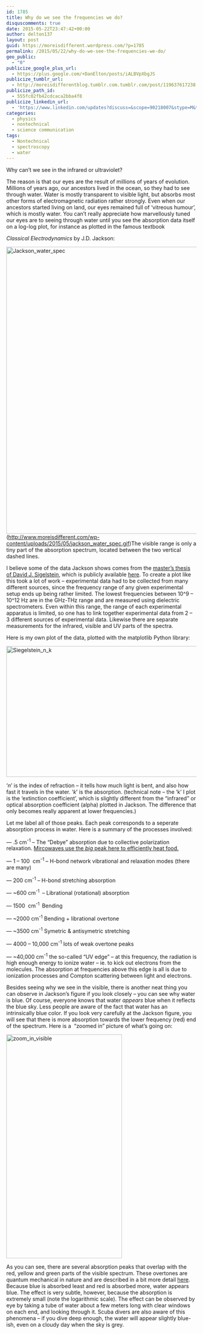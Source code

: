 ```yaml
---
id: 1785
title: Why do we see the frequencies we do?
disquscomments: true
date: 2015-05-22T23:47:42+00:00
author: delton137
layout: post
guid: https://moreisdifferent.wordpress.com/?p=1785
permalink: /2015/05/22/why-do-we-see-the-frequencies-we-do/
geo_public:
  - "0"
publicize_google_plus_url:
  - https://plus.google.com/+DanElton/posts/iALBVpXbgJS
publicize_tumblr_url:
  - http://moreisdifferentblog.tumblr.com.tumblr.com/post/119637617238
publicize_path_id:
  - 555fc02fb42cdcaca2bba4f8
publicize_linkedin_url:
  - 'https://www.linkedin.com/updates?discuss=&scope=90218007&stype=M&topic=6007663019847409664&type=U&a=JQ6Y'
categories:
  - physics
  - nontechnical
  - science communication
tags:
  - Nontechnical
  - spectroscopy
  - water
---
```

Why can&#8217;t we see in the infrared or ultraviolet?

<!--more-->The reason is that our eyes are the result of millions of years of evolution. Millions of years ago, our ancestors lived in the ocean, so they had to see through water. Water is mostly transparent to visible light, but absorbs most other forms of electromagnetic radiation rather strongly. Even when our ancestors started living on land, our eyes remained full of &#8216;vitreous humour&#8217;, which is mostly water. You can&#8217;t really appreciate how marvellously tuned our eyes are to seeing through water until you see the absorption data itself on a log-log plot, for instance as plotted in the famous textbook

_Classical_ _Electrodynamics_ by J.D. Jackson:

<img class="wp-image-1786 aligncenter" src="http://www.moreisdifferent.com/wp-content/uploads/2015/05/jackson_water_spec.gif?w=222" alt="Jackson_water_spec" width="561" height="759" />(http://www.moreisdifferent.com/wp-content/uploads/2015/05/jackson_water_spec.gif)The visible range is only a tiny part of the absorption spectrum, located between the two vertical dashed lines.

I believe some of the data Jackson shows comes from the [master&#8217;s thesis of David J. Sigelstein](https://mospace.umsystem.edu/xmlui/handle/10355/11599), which is publicly available [here](http://www.philiplaven.com/Segelstein.txt). To create a plot like this took a lot of work &#8211; experimental data had to be collected from many different sources, since the frequency range of any given experimental setup ends up being rather limited. The lowest frequencies between 10^9 &#8211; 10^12 Hz are in the GHz-THz range and are measured using dielectric spectrometers. Even within this range, the range of each experimental apparatus is limited, so one has to link together experimental data from 2 &#8211; 3 different sources of experimental data. Likewise there are separate measurements for the infrared, visible and UV parts of the spectra.

Here is my own plot of the data, plotted with the matplotlib Python library:

<img class="wp-image-1786" src="http://www.moreisdifferent.com/wp-content/uploads/2015/05/siegelstein_n_k.png?w=300" alt="Siegelstein_n_k" width="614" height="346" srcset="http://www.moreisdifferent.com/wp-content/uploads/2015/05/siegelstein_n_k.png 1557w, http://www.moreisdifferent.com/wp-content/uploads/2015/05/siegelstein_n_k-300x169.png 300w, http://www.moreisdifferent.com/wp-content/uploads/2015/05/siegelstein_n_k-768x433.png 768w, http://www.moreisdifferent.com/wp-content/uploads/2015/05/siegelstein_n_k-1024x577.png 1024w, http://www.moreisdifferent.com/wp-content/uploads/2015/05/siegelstein_n_k-1200x676.png 1200w" sizes="(max-width: 614px) 100vw, 614px" />

&#8216;*n*&#8217; is the index of refraction &#8211; it tells how much light is bent, and also how fast it travels in the water. &#8216;*k*&#8217; is the absorption. (technical note &#8211; the &#8216;k&#8217; I plot is the &#8216;extinction coefficient&#8217;, which is slightly different from the &#8220;infrared&#8221; or optical absorption coefficient (alpha) plotted in Jackson. The difference that only becomes really apparent at lower frequencies.)

Let me label all of those peaks. Each peak corresponds to a seperate absorption process in water. Here is a summary of the processes involved:

&#8212; .5 cm<sup>-1</sup> &#8211; The &#8220;Debye&#8221; absorption due to collective polarization relaxation. [Mircowaves use the _big_ peak here to efficiently heat food.](https://moreisdifferent.wordpress.com/2013/07/14/a-misconception-about-microwaves/)

&#8212; 1 &#8211; 100  cm<sup>-1</sup> &#8211; H-bond network vibrational and relaxation modes (there are many)

&#8212; 200 cm<sup>-1</sup> &#8211; H-bond stretching absorption

&#8212; ~600 cm<sup>-1 </sup> &#8211; Librational (rotational) absorption

&#8212; 1500  cm<sup>-1  </sup>Bending

&#8212; ~2000 cm<sup>-1</sup> Bending + librational overtone

&#8212; ~3500 cm<sup>-1</sup> Symetric & antisymetric stretching

&#8212; 4000 &#8211; 10,000 cm<sup>-1</sup> lots of weak overtone peaks

&#8212; ~40,000 cm<sup>-1</sup> the so-called &#8220;UV edge&#8221; &#8211; at this frequency, the radiation is high enough energy to ionize water &#8211; ie. to kick out electrons from the molecules. The absorption at frequencies above this edge is all is due to ionization processes and Compton scattering between light and electrons.

Besides seeing why we see in the visible, there is another neat thing you can observe in Jackson&#8217;s figure if you look closely &#8211; you can see why water is blue. Of course, everyone knows that water _appears_ blue when it reflects the blue sky. Less people are aware of the fact that water has an intrinsically blue color. If you look very carefully at the Jackson figure, you will see that there is more absorption towards the lower frequency (red) end of the spectrum. Here is a  &#8220;zoomed in&#8221; picture of what&#8217;s going on:

[<img class="  wp-image-1789 aligncenter" src="http://www.moreisdifferent.com/wp-content/uploads/2015/05/zoom_in_visible.png?w=155" alt="zoom_in_visible" width="306" height="592" srcset="http://www.moreisdifferent.com/wp-content/uploads/2015/05/zoom_in_visible.png 292w, http://www.moreisdifferent.com/wp-content/uploads/2015/05/zoom_in_visible-155x300.png 155w" sizes="(max-width: 306px) 100vw, 306px" />](http://www.moreisdifferent.com/wp-content/uploads/2015/05/zoom_in_visible.png)

As you can see, there are several absorption peaks that overlap with the red, yellow and green parts of the visible spectrum. These overtones are quantum mechanical in nature and are described in a bit more detail [here](http://www.dartmouth.edu/~etrnsfer/water.htm). Because blue is absorbed least and red is absorbed more, water appears blue. The effect is very subtle, however, because the absorption is extremely small (note the logarithmic scale). The effect can be observed by eye by taking a tube of water about a few meters long with clear windows on each end, and looking through it. Scuba divers are also aware of this phenomena &#8211; if you dive deep enough, the water will appear slightly blue-ish, even on a cloudy day when the sky is grey.
